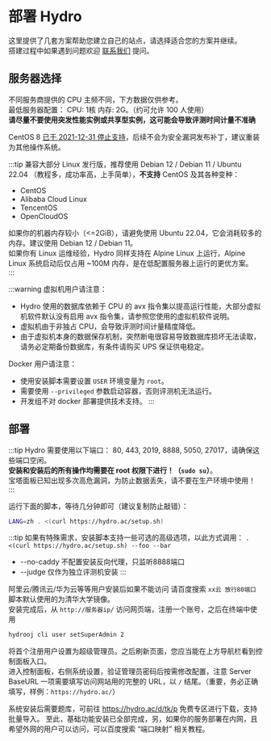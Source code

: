 # 部署 Hydro

这里提供了几套方案帮助您建立自己的站点，请选择适合您的方案并继续。  
搭建过程中如果遇到问题欢迎 [联系我们](/#联系我们) 提问。  

## 服务器选择

不同服务商提供的 CPU 主频不同，下方数据仅供参考。  
最低服务器配置： CPU: 1核 内存: 2G。（约可允许 100 人使用）  
**请尽量不要使用突发性能实例或共享型实例，这可能会导致评测时间计量不准确**

CentOS 8 [已于 2021-12-31 停止支持](https://www.centos.org/centos-linux-eol/)，后续不会为安全漏洞发布补丁，建议重装为其他操作系统。  

:::tip
兼容大部分 Linux 发行版，推荐使用 Debian 12 / Debian 11 / Ubuntu 22.04 （教程多，成功率高，上手简单），**不支持** CentOS 及其各种变种：

- CentOS  
- Alibaba Cloud Linux  
- TencentOS  
- OpenCloudOS  

如果你的机器内存较小（<=2GiB），请避免使用 Ubuntu 22.04，它会消耗较多的内存。建议使用 Debian 12 / Debian 11。  
如果你有 Linux 运维经验，Hydro 同样支持在 Alpine Linux 上运行，Alpine Linux 系统启动后仅占用 ~100M 内存，是在低配置服务器上运行的更优方案。  
:::

:::warning
虚拟机用户请注意：

- Hydro 使用的数据库依赖于 CPU 的 avx 指令集以提高运行性能，大部分虚拟机软件默认没有启用 avx 指令集，请参照您使用的虚拟机软件说明。  
- 虚拟机由于非独占 CPU，会导致评测时间计量精度降低。  
- 由于虚拟机本身的数据保存机制，突然断电很容易导致数据库损坏无法读取，请务必定期备份数据库，有条件请购买 UPS 保证供电稳定。

Docker 用户请注意：
- 使用安装脚本需要设置 `USER` 环境变量为 `root`。
- 需要使用 `--privileged` 参数启动容器，否则评测机无法运行。
- 开发组不对 docker 部署提供技术支持。
:::

## 部署

:::tip
Hydro 需要使用以下端口： 80, 443, 2019, 8888, 5050, 27017，请确保这些端口空闲。  
**安装和安装后的所有操作均需要在 root 权限下进行！（`sudo su`）**。  
宝塔面板已知出现多次高危漏洞，为防止数据丢失，请不要在生产环境中使用！  
:::

运行下面的脚本，等待几分钟即可（建议复制防止敲错）：

```sh
LANG=zh . <(curl https://hydro.ac/setup.sh)
```

:::tip
如果有特殊需求，安装脚本支持一些可选的高级选项，以此方式调用： `. <(curl https://hydro.ac/setup.sh) --foo --bar`

- --no-caddy 不配置安装反向代理，只监听8888端口
- --judge 仅作为独立评测机安装
:::

阿里云/腾讯云/华为云等等用户安装后如果不能访问 请百度搜索 `xx云 放行80端口`  
脚本默认使用的为清华大学镜像。  
安装完成后，从 `http://服务器ip/` 访问网页端，注册一个账号，之后在终端中使用  

```sh
hydrooj cli user setSuperAdmin 2
```

将首个注册用户设置为超级管理员。之后刷新页面，您应当能在上方导航栏看到控制面板入口。  
进入控制面板，右侧系统设置，验证管理员密码后按需修改配置，注意 Server BaseURL 一项需要填写访问网站用的完整的 URL，以 `/` 结尾。（重要，务必正确填写，样例：`https://hydro.ac/`）  

系统安装后需要题库，可前往 https://hydro.ac/d/tk/p 免费专区进行下载，支持批量导入。
至此，基础功能安装已全部完成，另，如果你的服务部署在内网，且希望外网的用户可以访问，可以百度搜索 “端口映射” 相关教程。
